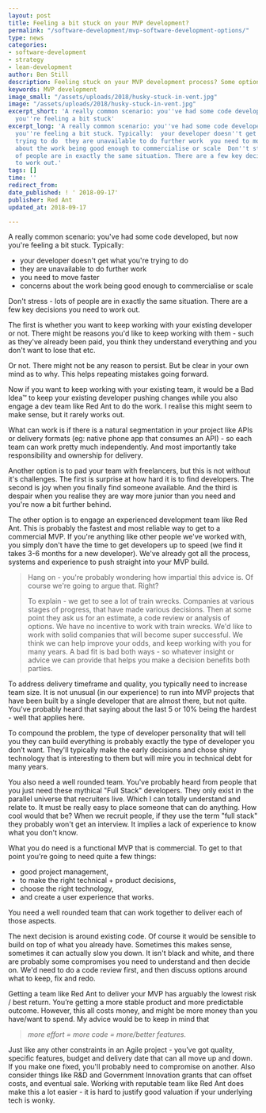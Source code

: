 ```yaml
---
layout: post
title: Feeling a bit stuck on your MVP development?
permalink: "/software-development/mvp-software-development-options/"
type: news
categories:
- software-development
- strategy
- lean-development
author: Ben Still
description: Feeling stuck on your MVP development process? Some options to get unstuck
keywords: MVP development
image_small: "/assets/uploads/2018/husky-stuck-in-vent.jpg"
image: "/assets/uploads/2018/husky-stuck-in-vent.jpg"
excerpt_short: 'A really common scenario: you''ve had some code developed, but now
  you''re feeling a bit stuck'
excerpt_long: 'A really common scenario: you''ve had some code developed, but now
  you''re feeling a bit stuck. Typically:  your developer doesn''t get what you''re
  trying to do  they are unavailable to do further work  you need to move faster  concerns
  about the work being good enough to commercialise or scale  Don''t stress - lots
  of people are in exactly the same situation. There are a few key decisions you need
  to work out.'
tags: []
time: ''
redirect_from:
date_published: ! ' 2018-09-17'
publisher: Red Ant
updated_at: 2018-09-17

---
```

A really common scenario: you've had some code developed, but now you're feeling a bit stuck. Typically:

* your developer doesn't get what you're trying to do
* they are unavailable to do further work
* you need to move faster
* concerns about the work being good enough to commercialise or scale

Don't stress - lots of people are in exactly the same situation. There are a few key decisions you need to work out.

The first is whether you want to keep working with your existing developer or not. There might be reasons you'd like to keep working with them - such as they've already been paid, you think they understand everything and you don't want to lose that etc.

Or not. There might not be any reason to persist. But be clear in your own mind as to why. This helps repeating mistakes going forward.

Now if you want to keep working with your existing team, it would be a Bad Idea™️ to keep your existing developer pushing changes while you also engage a dev team like Red Ant to do the work. I realise this might seem to make sense, but it rarely works out.

What can work is if there is a natural segmentation in your project like APIs or delivery formats (eg: native phone app that consumes an API) - so each team can work pretty much independently. And most importantly take responsibility and ownership for delivery.

Another option is to pad your team with freelancers, but this is not without it's challenges. The first is surprise at how hard it is to find developers. The second is joy when you finally find someone available. And the third is despair when you realise they are way more junior than you need and you're now a bit further behind.

The other option is to engage an experienced development team like Red Ant. This is probably the fastest and most reliable way to get to a commercial MVP. If you're anything like other people we've worked with, you simply don't have the time to get developers up to speed (we find it takes 3-6 months for a new developer). We've already got all the process, systems and experience to push straight into your MVP build.

> Hang on - you're probably wondering how impartial this advice is. Of course we're going to argue that. Right?
>
> To explain - we get to see a lot of train wrecks. Companies at various stages of progress, that have made various decisions. Then at some point they ask us for an estimate, a code review or analysis of options. We have no incentive to work with train wrecks. We'd like to work with solid companies that will become super successful. We think we can help improve your odds, and keep working with you for many years. A bad fit is bad both ways - so whatever insight or advice we can provide that helps you make a decision benefits both parties.

To address delivery timeframe and quality, you typically need to increase team size. It is not unusual (in our experience) to run into MVP projects that have been built by a single developer that are almost there, but not quite. You've probably heard that saying about the last 5 or 10% being the hardest - well that applies here.

To compound the problem, the type of developer personality that will tell you they can build everything is probably exactly the type of developer you don’t want. They'll typically make the early decisions and chose shiny technology that is interesting to them but will mire you in technical debt for many years.

You also need a well rounded team. You've probably heard from people that you just need these mythical "Full Stack" developers. They only exist in the parallel universe that recruiters live. Which I can totally understand and relate to. It must be really easy to place someone that can do anything. How cool would that be? When we recruit people, if they use the term "full stack" they probably won't get an interview. It implies a lack of experience to know what you don't know.

What you do need is a functional MVP that is commercial. To get to that point you're going to need quite a few things:

* good project management,
* to make the right technical + product decisions,
* choose the right technology,
* and create a user experience that works.

You need a well rounded team that can work together to deliver each of those aspects.

The next decision is around existing code. Of course it would be sensible to build on top of what you already have. Sometimes this makes sense, sometimes it can actually slow you down. It isn't black and white, and there are probably some compromises you need to understand and then decide on. We'd need to do a code review first, and then discuss options around what to keep, fix and redo.

Getting a team like Red Ant to deliver your MVP has arguably the lowest risk / best return. You’re getting a more stable product and more predictable outcome. However, this all costs money, and might be more money than you have/want to spend. My advice would be to keep in mind that

> _more effort = more code = more/better features._

Just like any other constraints in an Agile project - you’ve got quality, specific features, budget and delivery date that can all move up and down. If you make one fixed, you'll probably need to compromise on another. Also consider things like R&D and Government Innovation grants that can offset costs, and eventual sale. Working with reputable team like Red Ant does make this a lot easier - it is hard to justify good valuation if your underlying tech is wonky.